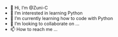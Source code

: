 - 👋 Hi, I’m @Zuni-C
- 👀 I’m interested in learning Python
- 🌱 I’m currently learning how to code with Python
- 💞️ I’m looking to collaborate on ...
- 📫 How to reach me ...

<!---
Zuni-C/Zuni-C is a ✨ special ✨ repository because its `README.md` (this file) appears on your GitHub profile.
You can click the Preview link to take a look at your changes.
--->
